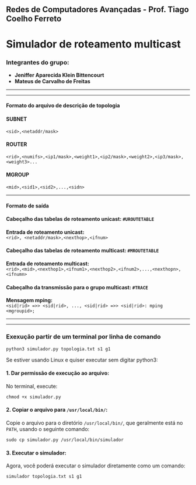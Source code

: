 ## Redes de Computadores Avançadas - Prof. Tiago Coelho Ferreto

# Simulador de roteamento multicast

### Integrantes do grupo:

- **Jeniffer Aparecida Klein Bittencourt**
- **Mateus de Carvalho de Freitas**

---
---

#### Formato do arquivo de descrição de topologia

#### SUBNET

`<sid>,<netaddr/mask>`

#### ROUTER

`<rid>,<numifs>,<ip1/mask>,<weight1>,<ip2/mask>,<weight2>,<ip3/mask>,<weight3>...`

#### MGROUP

`<mid>,<sid1>,<sid2>,...,<sidn>`

---
#### Formato de saída

#### Cabeçalho das tabelas de roteamento unicast: `#UROUTETABLE`

**Entrada de roteamento unicast:**  
`<rid>, <netaddr/mask>,<nexthop>,<ifnum>`

#### Cabeçalho das tabelas de roteamento multicast: `#MROUTETABLE`

**Entrada de roteamento multicast:**  
`<rid>,<mid>,<nexthop1>,<ifnum1>,<nexthop2>,<ifnum2>,...,<nexthopn>,<ifnumn>`

#### Cabeçalho da transmissão para o grupo multicast: `#TRACE`

**Mensagem mping:**  
`<sid|rid> =>> <sid|rid>, ..., <sid|rid> =>> <sid|rid>: mping <mgroupid>;`

---
---

### Exexução partir de um terminal por linha de comando

`python3 simulador.py topologia.txt s1 g1`

Se estiver usando Linux e quiser executar sem digitar python3:

#### 1. Dar permissão de execução ao arquivo:
No terminal, execute:

`chmod +x simulador.py`

#### 2. Copiar o arquivo para `/usr/local/bin/`:
Copie o arquivo para o diretório `/usr/local/bin/`, que geralmente está no `PATH`, usando o seguinte comando:

`sudo cp simulador.py /usr/local/bin/simulador`

#### 3. Executar o simulador:
Agora, você poderá executar o simulador diretamente como um comando:

`simulador topologia.txt s1 g1`





